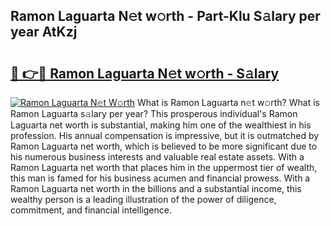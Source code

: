 ## Ramon Laguarta N𝚎t w𝚘rth - Part-Klu S𝚊lary per year AtKzj

# <h2><a href="http://gc0p2d.nevu.top/?p=Ramon+Laguarta">🔗 👉🔴 Ramon Laguarta N𝚎t w𝚘rth - S𝚊lary</a></h2>

[![Ramon Laguarta N𝚎t W𝚘rth](https://i.imgur.com/Oavwk0R.jpeg)](http://gc0p2d.nevu.top/?p=Ramon+Laguarta)
What is Ramon Laguarta n𝚎t w𝚘rth? What is Ramon Laguarta s𝚊lary per year?
This prosperous individual's Ramon Laguarta net worth is substantial, making him one of the wealthiest in his profession. His annual compensation is impressive, but it is outmatched by Ramon Laguarta net worth, which is believed to be more significant due to his numerous business interests and valuable real estate assets. With a Ramon Laguarta net worth that places him in the uppermost tier of wealth, this man is famed for his business acumen and financial prowess. With a Ramon Laguarta net worth in the billions and a substantial income, this wealthy person is a leading illustration of the power of diligence, commitment, and financial intelligence.
